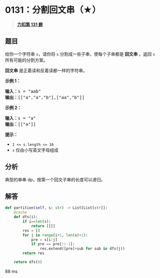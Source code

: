 # 0131：分割回文串（★）


> <u>**[力扣第 131 题](https://leetcode.cn/problems/palindrome-partitioning/)**</u>

## 题目

<p>给你一个字符串 <code>s</code>，请你将<em> </em><code>s</code><em> </em>分割成一些子串，使每个子串都是 <strong>回文串</strong> 。返回 <code>s</code> 所有可能的分割方案。</p>

<p><strong>回文串</strong> 是正着读和反着读都一样的字符串。</p>



<p><strong>示例 1：</strong></p>

<pre>
<strong>输入：</strong>s = "aab"
<strong>输出：</strong>[["a","a","b"],["aa","b"]]
</pre>

<p><strong>示例 2：</strong></p>

<pre>
<strong>输入：</strong>s = "a"
<strong>输出：</strong>[["a"]]
</pre>



<p><strong>提示：</strong></p>

<ul>
<li><code>1 <= s.length <= 16</code></li>
<li><code>s</code> 仅由小写英文字母组成</li>
</ul>


## 分析

典型的单串 dp，按第一个回文子串的长度可以递归。

## 解答

```python
def partition(self, s: str) -> List[List[str]]:
    @cache
    def dfs(i):
        if i==len(s):
            return [[]]
        res = []
        for j in range(i+1, len(s)+1):
            pre = s[i:j]
            if pre == pre[::-1]:
                res.extend([pre]+sub for sub in dfs(j))
        return res

    return dfs(0)
```
88 ms


